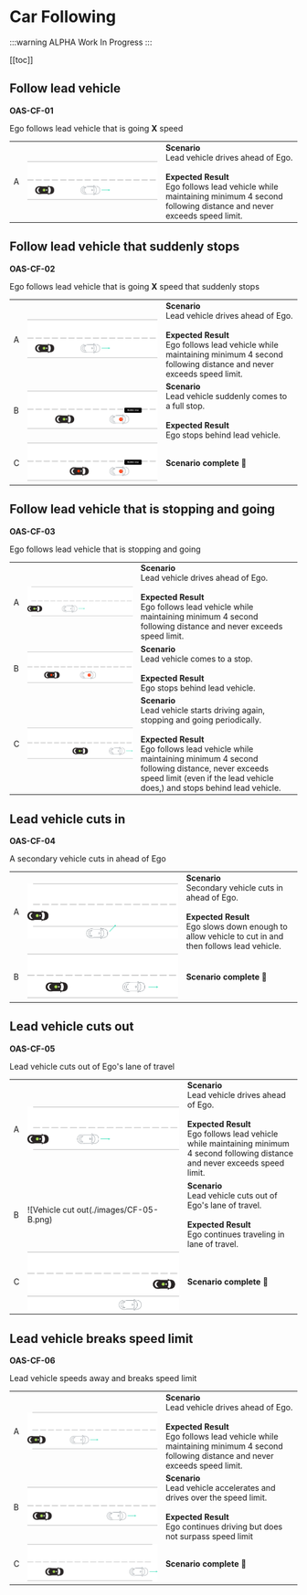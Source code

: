 # Car Following

:::warning ALPHA
Work In Progress
:::


[[toc]]


## Follow lead vehicle
**OAS-CF-01**

Ego follows lead vehicle that is going **X** speed

|    |                                    |          |
| -- | ---------------------------------- | -------- |
|  A  | ![Regular ACC](./images/CF-01-A.png) | **Scenario** <br> Lead vehicle drives ahead of Ego. <br><br> **Expected Result** <br> Ego follows lead vehicle while maintaining minimum 4 second following distance and never exceeds speed limit.  |


## Follow lead vehicle that suddenly stops
**OAS-CF-02**

Ego follows lead vehicle that is going **X** speed that suddenly stops

|    |                                    |          |
| -- | ---------------------------------- | -------- |
|  A  | ![ACC with sudden stop](./images/CF-02-A.png) | **Scenario** <br> Lead vehicle drives ahead of Ego. <br><br> **Expected Result** <br> Ego follows lead vehicle while maintaining minimum 4 second following distance and never exceeds speed limit.  |
|  B  | ![ACC with sudden stop](./images/CF-02-B.png) | **Scenario** <br> Lead vehicle suddenly comes to a full stop. <br><br> **Expected Result** <br> Ego stops behind lead vehicle.  |
|  C  | ![ACC with sudden stop](./images/CF-02-C.png) | **Scenario complete 🎉**  |


## Follow lead vehicle that is stopping and going
**OAS-CF-03**

Ego follows lead vehicle that is stopping and going

|    |                                    |          |
| -- | ---------------------------------- | -------- |
|  A  | ![ACC with stopping and going](./images/CF-03-A.png) | **Scenario** <br> Lead vehicle drives ahead of Ego. <br><br> **Expected Result** <br> Ego follows lead vehicle while maintaining minimum 4 second following distance and never exceeds speed limit.  |
|  B  | ![ACC with stopping and going](./images/CF-03-B.png) | **Scenario** <br> Lead vehicle comes to a stop. <br><br> **Expected Result** <br> Ego stops behind lead vehicle.  |
|  C  | ![ACC with stopping and going](./images/CF-03-C.png) | **Scenario** <br> Lead vehicle starts driving again, stopping and going periodically. <br><br> **Expected Result** <br> Ego follows lead vehicle while maintaining minimum 4 second following distance, never exceeds speed limit (even if the lead vehicle does,) and stops behind lead vehicle.  |

## Lead vehicle cuts in
**OAS-CF-04**

A secondary vehicle cuts in ahead of Ego

|    |                                    |          |
| -- | ---------------------------------- | -------- |
|  A  | ![Vehicle cut in](./images/CF-04-A.png) | **Scenario** <br> Secondary vehicle cuts in ahead of Ego. <br><br> **Expected Result** <br> Ego slows down enough to allow vehicle to cut in and then follows lead vehicle.  |
|  B  | ![Vehicle cut in](./images/CF-04-B.png) | **Scenario complete 🎉**  |

## Lead vehicle cuts out
**OAS-CF-05**

Lead vehicle cuts out of Ego's lane of travel

|    |                                    |          |
| -- | ---------------------------------- | -------- |
|  A  | ![Vehicle cut out](./images/CF-05-A.png) | **Scenario** <br> Lead vehicle drives ahead of Ego. <br><br> **Expected Result** <br> Ego follows lead vehicle while maintaining minimum 4 second following distance and never exceeds speed limit.  |
|  B  | ![Vehicle cut out(./images/CF-05-B.png) | **Scenario** <br> Lead vehicle cuts out of Ego's lane of travel. <br><br> **Expected Result** <br> Ego continues traveling in lane of travel.  |
|  C  | ![Vehicle cut out](./images/CF-05-C.png) | **Scenario complete 🎉**  |

## Lead vehicle breaks speed limit
**OAS-CF-06**

Lead vehicle speeds away and breaks speed limit

|    |                                    |          |
| -- | ---------------------------------- | -------- |
|  A  | ![Vehicle breaks speed limit](./images/CF-06-A.png) | **Scenario** <br> Lead vehicle drives ahead of Ego. <br><br> **Expected Result** <br> Ego follows lead vehicle while maintaining minimum 4 second following distance and never exceeds speed limit.  |
|  B  | ![Vehicle breaks speed limit](./images/CF-06-B.png) | **Scenario** <br> Lead vehicle accelerates and drives over the speed limit. <br><br> **Expected Result** <br> Ego continues driving but does not surpass speed limit  |
|  C  | ![Vehicle breaks speed limit](./images/CF-06-C.png) | **Scenario complete 🎉** |
